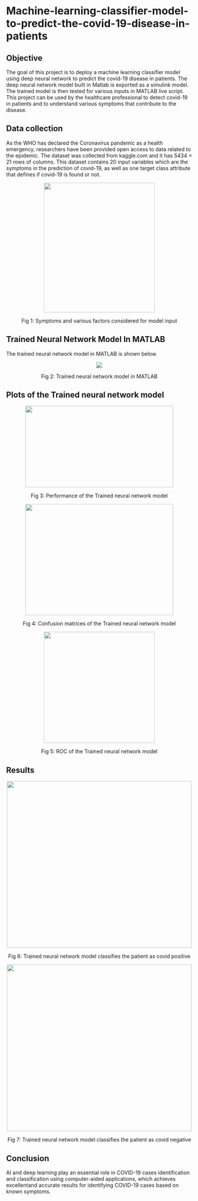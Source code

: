 <h1>Machine-learning-classifier-model-to-predict-the-covid-19-disease-in-patients</h1>
<h2>Objective</h2>
<p>The goal of this project is to deploy a machine learning classifier model using deep neural network to predict the covid-19 disease in patients. The deep neural network model built in Matlab is exported as a simulink model. The trained model is then tested for various inputs in MATLAB live script. This project can be used by the healthcare professional to detect covid-19 in patients and to understand various symptoms that contribute to the disease.</p>

   
<h2>Data collection</h2>
As the WHO has declared the Coronavirus pandemic as a health emergency, researchers have been provided open access to data related to the epidemic. The dataset was collected from kaggle.com and it has 5434 × 21 rows of columns. This dataset contains 20 input variables which are the symptoms in the prediction of covid-19, as well as one target class attribute that defines if covid-19 is found or not.
<p align="center">
  <img  src="https://user-images.githubusercontent.com/109975786/209524605-734023f7-3c2f-486e-8af5-e88a7fcda9ee.JPG" width="300" height="350"></p>
<p align="center">Fig 1: Symptoms and various factors considered for model input</p>
</p>

<h2>Trained Neural Network Model In MATLAB</h2>
The trained neural network model in MATLAB  is shown below.
<p align="center"><img  src="https://user-images.githubusercontent.com/109975786/209524725-f38fb066-6f21-4be8-bda2-54e523cf7a64.png" ></p>
  <p align="center">Fig 2: Trained neural network model in MATLAB</p>

  
 <h2>Plots of the Trained neural network model</h2> 
 <p align="center">
  
  <img  src="https://user-images.githubusercontent.com/109975786/209524851-4913fb78-c0d7-4ed4-a7af-0c95b715a750.png" width="400" height="220">
  
<p align="center">Fig 3: Performance of the Trained neural network model </p>
  </p>
  
   <p align="center">
  <img  src="https://user-images.githubusercontent.com/109975786/209524964-2eb9f74f-2004-48b4-88d1-3eeac654d55f.png" width="400" height="300">
  
<p align="center">Fig 4: Confusion matrices of the Trained neural network model</p> 
  </p>
   <p align="center">
  <img  src="https://user-images.githubusercontent.com/109975786/209525058-8d4ae561-dac1-42a6-9340-574c1086c191.png" width="300" height="300">
  
  
<p align="center">Fig 5: ROC of the Trained neural network model </p>
  </p>
 <h2>Results</h2>
<p align="center">
  <img  src="https://user-images.githubusercontent.com/109975786/209525994-0d59cb5f-df50-4ab4-8383-97ed7845dacf.png" width="500" height="450">
  
<p align="center">Fig 6: Trained neural network model classifies the patient as covid positive</p>
  </p>
  <p align="center">
  <img  src="https://user-images.githubusercontent.com/109975786/209526130-54da2fa3-7f82-4948-ad59-9e0f7e2e027d.png" width="500" height="450">
  
<p align="center">Fig 7: Trained neural network model classifies the patient as covid negative</p>
  </p>
  <h2>Conclusion</h2>
AI and deep learning play an essential role in COVID-19 cases identification and classification using computer-aided applications, which achieves excellentand accurate results for identifying COVID-19 cases based on known symptoms.
